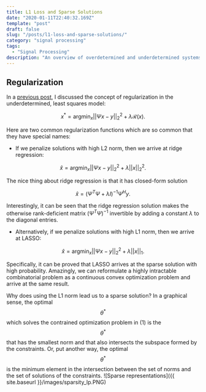 ```yaml
---
title: L1 Loss and Sparse Solutions
date: "2020-01-11T22:40:32.169Z"
template: "post"
draft: false
slug: "/posts/l1-loss-and-sparse-solutions/"
category: "signal processing"
tags:
  - "Signal Processing"
description: "An overview of overdetermined and underdetermined systems, the role of regularization, and applications to compressed sensing."
---
```

## Regularization 
In a [previous post](https://alanqrwang.github.io/posts-underdetermined-systems-and-regularization/), I discussed the concept of regularization in the underdetermined, least squares model:

$$
x^* = \text{arg}\min_x ||\Psi x - y||_2^2 + \lambda \mathcal{R}(x). 
$$

Here are two common regularization functions which are so common that they have special names:

+ If we penalize solutions with high L2 norm, then we arrive at ridge regression:

$$
\hat{x} = \text{arg}\min_x ||\Psi x - y||_2^2 + \lambda||x||_2^2.
$$

The nice thing about ridge regression is that it has closed-form solution

$$
\hat{x} = (\Psi^T\Psi + \lambda I)^{-1}\Psi^Hy.
$$

Interestingly, it can be seen that the ridge regression solution makes the otherwise rank-deficient matrix $(\Psi^T \Psi)^{-1}$ invertible by adding a constant $\lambda$ to the diagonal entries.

+ Alternatively, if we penalize solutions with high L1 norm, then we arrive at LASSO:

$$
\hat{x} = \text{arg}\min_x ||\Psi x-y||_2^2 + \lambda||x||_1.
$$

Specifically, it can be proved that LASSO arrives at the sparse solution with high probability. Amazingly, we can reformulate a highly intractable combinatorial problem as a continuous convex optimization problem and arrive at the same result.

Why does using the L1 norm lead us to a sparse solution? In a graphical sense, the optimal $$\theta^*$$ which solves the contrained optimization problem in $(1)$ is the $$\theta^*$$ that has the smallest norm and that also intersects the subspace formed by the constraints. Or, put another way, the optimal $$\theta^*$$ is the minimum element in the intersection between the set of norms and the set of solutions of the constraints.
![Sparse representations]({{ site.baseurl }}/images/sparsity_lp.PNG)
